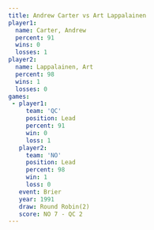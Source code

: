 ```yaml
---
title: Andrew Carter vs Art Lappalainen
player1:                
  name: Carter, Andrew  
  percent: 91           
  wins: 0               
  losses: 1             
player2:                
  name: Lappalainen, Art
  percent: 98           
  wins: 1               
  losses: 0             
games:
 - player1:        
     team: 'QC'    
     position: Lead
     percent: 91   
     win: 0        
     loss: 1       
   player2:        
     team: 'NO'    
     position: Lead
     percent: 98   
     win: 1        
     loss: 0       
   event: Brier        
   year: 1991          
   draw: Round Robin(2)
   score: NO 7 - QC 2  
---
```

